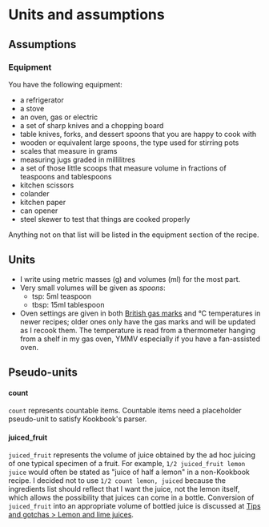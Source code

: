 # Units and assumptions

## Assumptions

### Equipment

You have the following equipment:

- a refrigerator
- a stove
- an oven, gas or electric
- a set of sharp knives and a chopping board
- table knives, forks, and dessert spoons that you are happy to cook with
- wooden or equivalent large spoons, the type used for stirring pots
- scales that measure in grams
- measuring jugs graded in millilitres
- a set of those little scoops that measure volume in fractions of teaspoons and tablespoons
- kitchen scissors
- colander
- kitchen paper
- can opener
- steel skewer to test that things are cooked properly

Anything not on that list will be listed in the equipment section of the recipe.

## Units

- I write using metric masses (g) and volumes (ml) for the most part.
- Very small volumes will be given as *spoons*:
  - tsp: 5ml teaspoon
  - tbsp: 15ml tablespoon
- Oven settings are given in both [British gas marks](https://en.wikipedia.org/wiki/Gas_Mark) and &deg;C temperatures in newer recipes; older ones only have the gas marks and will be updated as I recook them. The temperature is read from a thermometer hanging from a shelf in my gas oven, YMMV especially if you have a fan-assisted oven.

## Pseudo-units

#### count
`count` represents countable items. Countable items need a placeholder pseudo-unit to satisfy Kookbook's parser.

#### juiced_fruit

`juiced_fruit` represents the volume of juice obtained by the ad hoc juicing of one typical specimen of a fruit. For example, `1/2 juiced_fruit lemon juice` would often be stated as "juice of half a lemon" in a non-Kookbook recipe. I decided not to use `1/2 count lemon, juiced` because the ingredients list should reflect that I want the juice, not the lemon itself, which allows the possibility that juices can come in a bottle. Conversion of `juiced_fruit` into an appropriate volume of bottled juice is discussed at [Tips and gotchas > Lemon and lime juices](tips-gotchas.recipe.md#lemon-and-lime-juices).
